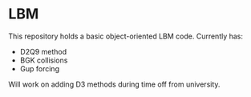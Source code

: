 # LBM
This repository holds a basic object-oriented LBM code.
Currently has: 
- D2Q9 method
- BGK collisions
- Gup forcing

Will work on adding D3 methods during time off from university.
